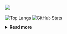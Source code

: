 ![](https://komarev.com/ghpvc/?username=chck&color=blueviolet)

<p align="left"> 
  <img alt="Top Langs" align="center" height="150" src="https://github-readme-stats-nine-umber-51.vercel.app/api/top-langs/?username=chck&layout=compact&count_private=true&show_icons=true&show_icons=true&theme=buefy" />
  <img alt="GitHub Stats" align="center" height="150" src="https://github-readme-stats-nine-umber-51.vercel.app/api?username=chck&count_private=true&show_icons=true&show_icons=true&theme=buefy" />
</p>

<details>
  <summary><b>Read more</b></summary>
  <br>

  <!--START_SECTION:waka-->
**🐱 My GitHub Data** 

> 📦 68.5 kB Used in GitHub's Storage 
 > 
> 🏆 469 Contributions in the Year 2023
 > 
> 💼 Opted to Hire
 > 
> 📜 134 Public Repositories 
 > 
> 🔑 19 Private Repositories 
 > 
**I'm a Night 🦉** 

```text
🌞 Morning                1266 commits        ████░░░░░░░░░░░░░░░░░░░░░   15.97 % 
🌆 Daytime                2026 commits        ██████░░░░░░░░░░░░░░░░░░░   25.55 % 
🌃 Evening                2200 commits        ███████░░░░░░░░░░░░░░░░░░   27.75 % 
🌙 Night                  2437 commits        ████████░░░░░░░░░░░░░░░░░   30.74 % 
```
📅 **I'm Most Productive on Monday** 

```text
Monday                   1773 commits        ██████░░░░░░░░░░░░░░░░░░░   22.36 % 
Tuesday                  1636 commits        █████░░░░░░░░░░░░░░░░░░░░   20.63 % 
Wednesday                1132 commits        ████░░░░░░░░░░░░░░░░░░░░░   14.28 % 
Thursday                 1436 commits        █████░░░░░░░░░░░░░░░░░░░░   18.11 % 
Friday                   769 commits         ██░░░░░░░░░░░░░░░░░░░░░░░   09.70 % 
Saturday                 402 commits         █░░░░░░░░░░░░░░░░░░░░░░░░   05.07 % 
Sunday                   781 commits         ██░░░░░░░░░░░░░░░░░░░░░░░   09.85 % 
```


📊 **This Week I Spent My Time On** 

```text
💬 Programming Languages: 
Other                    35 hrs 16 mins      █████████████████████░░░░   83.13 % 
Rust                     4 hrs 1 min         ██░░░░░░░░░░░░░░░░░░░░░░░   09.48 % 
Makefile                 28 mins             ░░░░░░░░░░░░░░░░░░░░░░░░░   01.11 % 
sshconfig                26 mins             ░░░░░░░░░░░░░░░░░░░░░░░░░   01.05 % 
TypeScript               24 mins             ░░░░░░░░░░░░░░░░░░░░░░░░░   00.97 % 

🔥 Editors: 
Chrome                   35 hrs 14 mins      █████████████████████░░░░   83.05 % 
CLion                    4 hrs               ██░░░░░░░░░░░░░░░░░░░░░░░   09.46 % 
Neovim                   1 hr 59 mins        █░░░░░░░░░░░░░░░░░░░░░░░░   04.70 % 
WebStorm                 54 mins             █░░░░░░░░░░░░░░░░░░░░░░░░   02.12 % 
Obsidian                 9 mins              ░░░░░░░░░░░░░░░░░░░░░░░░░   00.35 % 
```

**I Mostly Code in Python** 

```text
Python                   40 repos            ████████░░░░░░░░░░░░░░░░░   32.00 % 
Jupyter Notebook         20 repos            ████░░░░░░░░░░░░░░░░░░░░░   16.00 % 
Rust                     7 repos             █░░░░░░░░░░░░░░░░░░░░░░░░   05.60 % 
Shell                    3 repos             █░░░░░░░░░░░░░░░░░░░░░░░░   02.40 % 
Astro                    1 repo              ░░░░░░░░░░░░░░░░░░░░░░░░░   00.80 % 
```



**Timeline**

![Lines of Code chart](https://raw.githubusercontent.com/chck/chck/main/assets/bar_graph.png)


 Last Updated on 2023-08-08 01:29 UTC
<!--END_SECTION:waka-->
</details>

